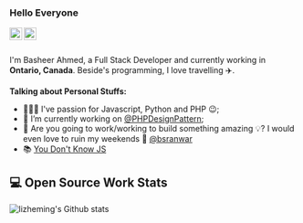 ### Hello Everyone
<a href="https://twitter.com/bsranwar">
  <img align="left" alt="Basheer's Twitter" width="22px" src="https://cdn.jsdelivr.net/npm/simple-icons@v3/icons/twitter.svg" />
</a>
<a href="https://www.linkedin.com/in/basheer-ahmed-229a11b3/">
  <img align="left" alt="Basheer's LinkdeIN" width="22px" src="https://cdn.jsdelivr.net/npm/simple-icons@v3/icons/linkedin.svg" />
</a>

<br/>
<br/>

I'm Basheer Ahmed, a Full Stack Developer and currently working in **Ontario, Canada**. Beside's programming, I love travelling :airplane:.

**Talking about Personal Stuffs:**

- 👨🏽‍💻 I've passion for Javascript, Python and PHP :wink:;
- 🌱 I’m currently working on [@PHPDesignPattern](https://github.com/basherr/design-patterns); 
- 💬 Are you going to work/working to build something amazing :bulb:? I would even love to ruin my weekends :large_blue_diamond: [@bsranwar](https://twitter.com/basherr)
- :books: [You Don't Know JS](https://github.com/getify/You-Dont-Know-JS/)


## 💻 Open Source Work Stats
![lizheming's Github stats](https://github-readme-stats.vercel.app/api?username=basherr&show_icons=true)
